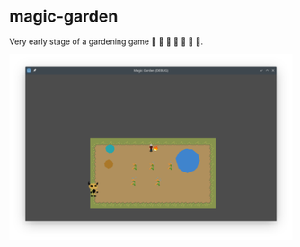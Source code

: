 # magic-garden
Very early stage of a gardening game :sunflower: :herb: :cactus: :seedling: :cactus: :herb: :sunflower:.

![screenshot](https://raw.githubusercontent.com/drarbego/magic-garden/main/Assets/screenshot-01.png)
